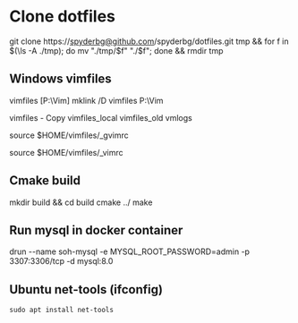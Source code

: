 # Clone dotfiles

git clone https://spyderbg@github.com/spyderbg/dotfiles.git tmp &&
for f in $(\ls -A ./tmp); do mv "./tmp/$f" "./$f"; done &&
rmdir tmp


## Windows vimfiles
vimfiles [P:\Vim]
mklink /D vimfiles P:\Vim

vimfiles - Copy
vimfiles_local
vimfiles_old
vmlogs

source $HOME/vimfiles/_gvimrc

source $HOME/vimfiles/_vimrc



## Cmake build 
mkdir build && cd build
cmake ../
make


## Run mysql in docker container
drun --name soh-mysql -e MYSQL_ROOT_PASSWORD=admin -p 3307:3306/tcp -d mysql:8.0

## Ubuntu net-tools (ifconfig)
``sudo apt install net-tools``
